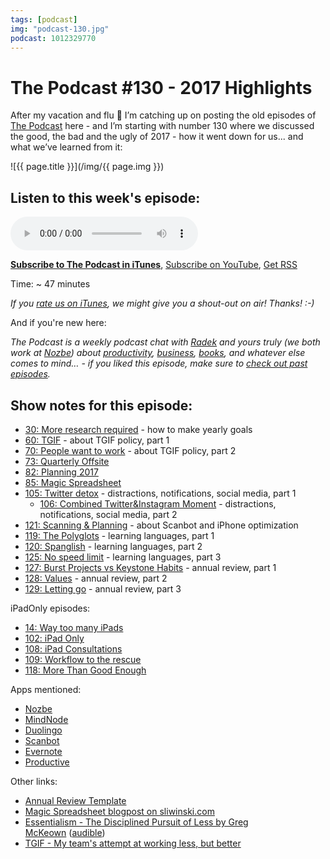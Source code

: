 ```yaml
---
tags: [podcast]
img: "podcast-130.jpg"
podcast: 1012329770
---
```


# The Podcast #130 - 2017 Highlights

After my vacation and flu 🤒 I’m catching up on posting the old episodes of [The Podcast][p] here - and I’m starting with number 130 where we discussed the good, the bad and the ugly of 2017 - how it went down for us... and what we’ve learned from it:

<!--More-->

![{{ page.title }}](/img/{{ page.img }})

## Listen to this week's episode:

<audio controls>
<source src="https://files.nozbe.com/podcast/130.mp3" type="audio/mpeg">
</audio>

**[Subscribe to The Podcast in iTunes][i]**, [Subscribe on YouTube][y], [Get RSS][rss]

Time: ~ 47 minutes

*If you [rate us on iTunes][i], we might give you a shout-out on air! Thanks! :-)*

And if you're new here:

*The Podcast is a weekly podcast chat with [Radek][r] and yours truly (we both work at [Nozbe][n]) about [productivity](/productivity), [business](/business), [books](/books), and whatever else comes to mind… - if you liked this episode, make sure to [check out past episodes](/podcast).*

## Show notes for this episode:

  * [30: More research required](/podcast-30) - how to make yearly goals
  * [60: TGIF](/podcast-60) - about TGIF policy, part 1
  * [70: People want to work](/podcast-70) - about TGIF policy, part 2
  * [73: Quarterly Offsite](/podcast-73)
  * [82: Planning 2017](/podcast-82)
  * [85: Magic Spreadsheet](/podcast-85)
  * [105: Twitter detox](/podcast-105) - distractions, notifications, social media, part 1
    * [106: Combined Twitter&Instagram Moment](/podcast-106) - distractions, notifications, social media, part 2
  * [121: Scanning & Planning](/podcast-121) - about Scanbot and iPhone optimization
  * [119: The Polyglots](/podcast-119) - learning languages, part 1
  * [120: Spanglish](/podcast-120) - learning languages, part 2
  * [125: No speed limit](/podcast-125) - learning languages, part 3
  * [127: Burst Projects vs Keystone Habits](/podcast-127) - annual review, part 1
  * [128: Values](/podcast-128) - annual review, part 2
  * [129: Letting go](/podcast-129) - annual review, part 3

iPadOnly episodes:

  * [14: Way too many iPads](/podcast-14)
  * [102: iPad Only](/podcast-102)
  * [108: iPad Consultations](/podcast-108)
  * [109: Workflow to the rescue](/podcast-109)
  * [118: More Than Good Enough](/podcast-118)

Apps mentioned:

  * [Nozbe](https://michael.gratis/nozbe)
  * [MindNode](https://mindnode.com/)
  * [Duolingo](https://www.duolingo.com/)
  * [Scanbot](https://scanbot.io/en/index.html)
  * [Evernote](https://evernote.com/)
  * [Productive](http://productiveapp.io/)

Other links:

  * [Annual Review Template](https://nozbe.how/nf9bi)
  * [Magic Spreadsheet blogpost on sliwinski.com](/podcast-85/)
  * [Essentialism - The Disciplined Pursuit of Less by Greg McKeown](http://www.amazon.com/Essentialism-Disciplined-Pursuit-Greg-McKeown/dp/0804137382?tag=radexio-20) ([audible](http://www.audible.com/pd/Self-Development/Essentialism-Audiobook/B00IWZ6XGA?tag=radexio-20))
  * [TGIF - My team's attempt at working less, but better](/tgif/)

[y]: https://michael.gratis/thepodcastyt
[rss]: https://thepodcast.fm/episodes?format=RSS
[e]: /podcast-130

[p]: /podcast
[n]: https://michael.gratis/nozbe
[r]: https://michael.gratis/radex
[i]: https://michael.gratis/thepodcast
[o]: https://michael.gratis/ipadonly

